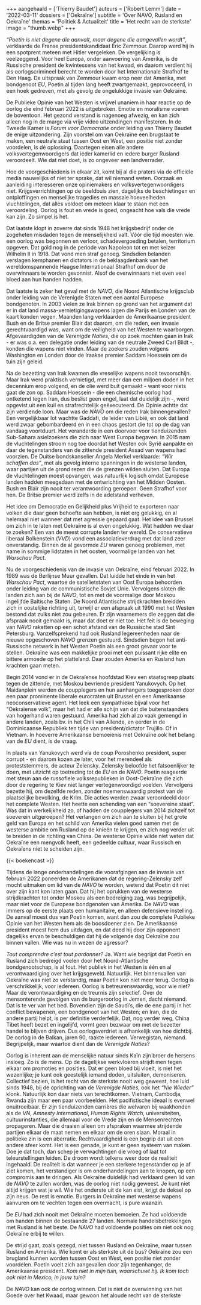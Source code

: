 +++
aangehaald = ['Thierry Baudet']
auteurs = ['Robert Lemm']
date = '2022-03-11'
dossiers = ['Oekraïne']
subtitle = 'Over NAVO, Rusland en Oekraïne'
themas = 'Politiek & Actualiteit'
title = 'Het recht van de sterkste'
image = "thumb.webp"
+++


_“Poetin is niet degene die aanvalt, maar degene die aangevallen wordt”_, verklaarde de Franse presidentskandidaat Éric Zemmour. Daarop werd hij in een spotprent meteen met Hitler vergeleken. De vergelijking is veelzeggend. Voor heel Europa, onder aanvoering van Amerika, is de Russische president de kwintessens van het kwaad, en daarom verdient hij als oorlogscrimineel berecht te worden door het Internationale Strafhof te Den Haag. De uitspraak van Zemmour kwam erop neer dat Amerika, met bondgenoot _EU_, Poetin al tijden lang heeft zwartgemaakt, geprovoceerd, in een hoek gedreven, met als gevolg de ongelukkige invasie van Oekraïne.

De Publieke Opinie van het Westen is vrijwel unaniem in haar reactie op de oorlog die eind februari 2022 is uitgebroken. Emotie en moralisme voeren de boventoon. Het gezond verstand is nagenoeg afwezig, en kan zich alleen nog in de marge via vrije video uitzendingen manifesteren. In de Tweede Kamer is _Forum voor Democratie_ onder leiding van Thierry Baudet de enige uitzondering. Zijn voorstel om van Oekraïne een brugstaat te maken, een neutrale staat tussen Oost en West, een positie niet zonder voordelen, is dé oplossing. Daartegen eisen alle andere volksvertegenwoordigers dat ieder kamerlid en iedere burger Rusland veroordeelt. Wie dat niet doet, is zo ongeveer een landverrader.

Hoe de voorgeschiedenis in elkaar zit, komt bij al die praters via de officiële media nauwelijks of niet ter sprake, dat wil niemand weten. Oorzaak en aanleiding interesseren onze opiniemakers en volksvertegenwoordigers niet. Krijgsverrichtingen op de beeldbuis zien, dagelijks de beschietingen en ontploffingen en menselijke tragedies en massale hoeveelheden vluchtelingen, dat alles voldoet om meteen klaar te staan met een veroordeling. Oorlog is fout en vrede is goed, ongeacht hoe vals die vrede kan zijn. Zo simpel is het.

Dat laatste klopt in zoverre dat sinds 1948 het krijgsbedrijf onder de zogeheten misdaden tegen de menselijkheid valt. Vóór die tijd moesten wie een oorlog was begonnen en verloor, schadevergoeding betalen, territorium opgeven. Dat gold nog in de periode van Napoleon tot en met keizer Wilhelm II in 1918.  Dat vond men straf genoeg. Sindsdien belanden verslagen kemphanen en dictators in de beklaagdenbank van het wereldomspannende Haagse Internationaal Strafhof om door de overwinnaars te worden gevonnist. Alsof de overwinnaars niet even veel bloed aan hun handen hadden.

Dat laatste is zeker het geval met de _NAVO_, die Noord Atlantische krijgsclub onder leiding van de Verenigde Staten met een aantal Europese bondgenoten. In 2003 vielen ze Irak binnen op grond van het argument dat er in dat land massa-vernietigingswapens lagen die Parijs en Londen van de kaart konden vegen. Maanden lang verklaarden de Amerikaanse president Bush en de Britse premier Blair dat daarom, om die reden, een invasie gerechtvaardigd was, want om de veiligheid van het Westen te waarborgen. Afgevaardigden van de _Verenigde Naties_, die op zoek mochten gaan in Irak - er was o.a. een delegatie onder leiding van de neutrale Zweed Carl Bildt -, konden die wapens niet vinden. Maar de zoekers zouden volgens Washington en Londen door de Iraakse premier Saddam Hoessein om de tuin zijn geleid.

Na de bezetting van Irak kwamen die vreselijke wapens nooit tevoorschijn. Maar Irak werd praktisch vernietigd, met meer dan een miljoen doden in het decennium erop volgend, en de olie werd buit gemaakt - want voor niets gaat de zon op. Saddam Hoessein - die een chemische oorlog had ontketend tegen Iran, dus beslist geen engel, laat dat duidelijk zijn -, werd opgevist uit een kuil en strafrechtelijk geëxecuteerd. De Opinie achtte dat zijn verdiende loon. Maar was de _NAVO_ om die reden Irak binnengevallen? Een vergelijkbaar lot wachtte Gaddafi, de leider van Libië, en ook dat land werd zwaar gebombardeerd en in een chaos gestort die tot op de dag van vandaag voortduurt. Het veranderde in een doorvoer voor tienduizenden Sub-Sahara asielzoekers die zich naar West Europa begaven. In 2015 nam de vluchtelingen stroom nog toe doordat het Westen ook Syrië aanpakte en daar de tegenstanders van de zittende president Assad van wapens had voorzien. De Duitse bondskanselier Angela Merkel verklaarde: _“Wir schaffen das”_, met als gevolg interne spanningen in de westerse landen, waar partijen uit de grond rezen die de grenzen wilden sluiten. Dat Europa de vluchtelingen moest opvangen, was natuurlijk logisch omdat Europese landen hadden meegedaan met de ontwrichting van het Midden Oosten. Bush en Blair zijn nooit ter verantwoording geroepen. Geen Strafhof voor hen. De Britse premier werd zelfs in de adelstand verheven.

Het idee om Democratie en Gelijkheid plus Vrijheid te exporteren naar volken die daar geen behoefte aan hebben, is niet erg gelukkig, en al helemaal niet wanneer dat met agressie gepaard gaat. Het idee van Brussel om zich in te laten met Oekraïne is al even ongelukkig. Wat hadden we daar te zoeken? Een van de meest corrupte landen ter wereld. De conservatieve liberaal Bolkenstein (_VVD_) vond een associatieverdrag met dat land zeer onverstandig. Binnen de al gevormde _EU_ waren genoeg problemen, met name in sommige lidstaten in het oosten, voormalige landen van het _Warschau Pact_.

Nu de voorgeschiedenis van de invasie van Oekraïne, eind februari 2022. In 1989  was de Berlijnse Muur gevallen. Dat luidde het einde in van het _Warschau Pact_, waartoe de satellietstaten van Oost Europa behoorden onder leiding van de communistische Sovjet Unie. Vervolgens sloten die landen zich aan bij de _NAVO_, tot en met de voormalige door Moskou ingelijfde Baltische Staten. De Noord Atlantische strijdkrachten breidden zich in oostelijke richting uit, terwijl er een afspraak uit 1990 met het Westen bestond dat zulks niet zou gebeuren. Er zijn waarnemers die zeggen dat die afspraak nooit gemaakt is, maar dat doet er niet toe. Het feit is de beweging van _NAVO_ raketten op een schot afstand van de Russische stad Sint Petersburg. Vanzelfsprekend had ook Rusland legereenheden naar de nieuwe opgeschoven _NAVO_ grenzen gestuurd. Sindsdien begon het anti-Russische netwerk in het Westen Poetin als een groot gevaar voor te stellen. Oekraïne was een makkelijke prooi met een puissant rijke elite en bittere armoede op het platteland. Daar zouden Amerika en Rusland hun krachten gaan meten. 

Begin 2014 vond er in de Oekraïense hoofdstad Kiev een staatsgreep plaats tegen de zittende, met Moskou bevriende president Yanukovych. Op het Maidanplein werden de coupplegers en hun aanhangers toegesproken door een paar  prominente liberale eurocraten uit Brussel en een Amerikaanse neoconservatieve agent. Het leek een sympathieke bijval voor het “Oekraïense volk”, maar het had er alle schijn van dat die buitenstaanders van hogerhand waren gestuurd. Amerika had zich al zo vaak gemengd in andere landen, zoals bv. in het Chili van Allende, en eerder in de Dominicaanse Republiek ten tijde van president/dictator Trujillo. Of in Vietnam. In hoeverre Amerikaanse bemoeienis met Oekraïne ook het belang van de _EU_ dient, is de vraag.

In plaats van Yanukovych werd via de coup Poroshenko president, super corrupt - en daarom kozen ze later, voor het merendeel als proteststemmers, de acteur Zelensky. Zelensky beloofde het fatsoenlijker te doen, met uitzicht op toetreding tot de _EU_ en de _NAVO_. Poetin reageerde met steun aan de russofiele volksrepublieken in Oost-Oekraïne die zich door de regering te Kiev niet langer vertegenwoordigd voelden. Vervolgens bezette hij, om dezelfde reden, zonder noemenswaardig protest van de plaatselijke bevolking, de Krim. Die acties werden zwaar veroordeeld door het complete Westen. Het heette een schending van een “soevereine staat”. Was dat in werkelijkheid zo, of hadden de coupplegers van 2014 zichzelf tot soeverein uitgeroepen? Het verlangen om zich aan te sluiten bij het grote geld van Europa en het schild van Amerika vielen goed samen met de westerse ambitie om Rusland op de knieën te krijgen, en zich nog verder uit te breiden in de richting van China. De westerse Opinie wilde niet weten dat Oekraïne een mengvolk heeft, een gedeelde cultuur, waar Russisch en Oekraïens niet te scheiden zijn. 

{{< boekencast >}}

Tijdens de lange onderhandelingen die voorafgingen aan de invasie van februari 2022 poneerden de Amerikanen dat de regering-Zelensky zelf mocht uitmaken om lid van de _NAVO_ te worden, wetend dat Poetin dit niet over zijn kant kon laten gaan. Dat hij het oprukken van de westerse strijdkrachten tot onder Moskou als een bedreiging zag, was begrijpelijk, maar niet voor de Europese bondgenoten van Amerika. De _NAVO_ was immers op de eerste plaats een humanitaire, en alleen defensieve instelling.  De aanval moest dus van Poetin komen, want dan zou de complete Publieke Opinie van het Westen hem als de boosdoener zien. De Amerikaanse president moest hem dus uitdagen, en dat deed hij door zijn opponent dagelijks ervan te beschuldigen dat hij de volgende dag Oekraïne zou binnen vallen.  Wie was nu in wezen de agressor?

_Tout comprendre c’est tout pardonner?_ Ja. Want wie begrijpt dat Poetin en Rusland zich bedreigd voelen door het Noord-Atlantische bondgenootschap, is al fout. Het publiek in het Westen is één en al verontwaardiging over het krijgsgeweld. Natuurlijk. Het binnenvallen van Oekraïne was niet zo verstandig, maar  Poetin kon niet meer terug. Oorlog is verschrikkelijk, voor iedereen. Oorlog is betreurenswaardig, voor wie niet? Maar de verontwaardiging en de treurnis zijn selectief. Over de mensonterende gevolgen van de burgeroorlog in Jemen, dacht niemand. Dat is te ver van het bed. Bovendien zijn de Saudi’s, die de ene partij in het conflict bewapenen, een bondgenoot van het Westen; en Iran, die de andere partij helpt,  is per definitie verderfelijk. Dat, nog verder weg, China Tibet heeft bezet en ingelijfd, vormt geen bezwaar om met de bezetter handel te blijven drijven. Dus oorlogsverdriet is afhankelijk van hoe dichtbij. De oorlog in de Balkan, jaren 90, raakte iedereen. Verwegistan, niemand. Begrijpelijk, maar waartoe dient dan de _Verenigde Naties_?

Oorlog is inherent aan de menselijke natuur sinds Kaïn zijn broer de hersens insloeg. Zo is de mens. Op de dagelijkse werkvloeren strijdt men tegen elkaar om promoties en posities. Dat er geen bloed bij vloeit, is niet het wezenlijke; je kunt ook geestelijk iemand doden, uitsluiten, demoniseren. Collectief bezien, is het recht van de sterkste nooit weg geweest, hoe luid sinds 1948, bij de oprichting van de _Verenigde Naties_, ook het _“Nie Wieder”_ klonk.  Natuurlijk kon daar niets van terechtkomen. Vietnam, Cambodja, Rwanda zijn maar een paar voorbeelden. Het pacifistische ideaal is evenwel onuitroeibaar. Er zijn tienduizenden carrières die welvaren bij waakhonden als de _VN_, _Amnesty International_, _Human Rights Watch_, universiteiten, cultuurinstanties, die allemaal voor de Vrede zijn en de Mensenrechten propageren. Maar die draaien alleen om afspraken waarmee strijdende partijen elkaar de maat nemen en elkaar om de oren slaan. Moraal in politieke zin is een aberratie. Rechtvaardigheid is een begrip dat uit een andere sfeer komt. Het is een genade, je kunt er geen systeem van maken. Doe je dat toch, dan schep je verwachtingen die vroeg of laat tot teleurstellingen leiden. De droom wordt telkens weer door de realiteit ingehaald. De realiteit is dat wanneer je een sterkere tegenstander op je af ziet komen, het verstandiger is om onderhandelingen aan te knopen, op een compromis aan te dringen. Als Oekraïne duidelijk had verklaard geen lid van de _NAVO_ te zullen worden, was de oorlog niet nodig geweest. Je kunt niet altijd krijgen wat je wil. Wie het onderste uit de kan eist, krijgt de deksel op zijn neus. De rest is emotie. Burgers in Oekraïne met westerse wapens aanvuren om te vechten tegen een overmacht, is pure waanzin.

De _EU_ had zich nooit met Oekraïne moeten bemoeien. Ze had voldoende om handen binnen de bestaande 27 landen. Normale handelsbetrekkingen met Rusland is het beste. De _NAVO_ had voldoende posities om niet ook nog Oekraïne erbij te willen.

De strijd gaat, zoals gezegd, niet tussen Rusland en Oekraïne, maar tussen Rusland en Amerika. Wie komt er als sterkste uit de bus? Oekraïne zou een brugland kunnen worden tussen Oost en West, een positie niet zonder voordelen. Poetin voelt zich aangevallen door zijn tegenhanger, de Amerikaanse president. _Kom niet in mijn tuin, waarschuwt hij. Ik kom toch ook niet in Mexico, in jouw tuin?_

De _NAVO_ kan ook de oorlog winnen. Dat is niet de overwinning van het Goede over het Kwaad, maar gewoon het aloude recht van de sterkste
